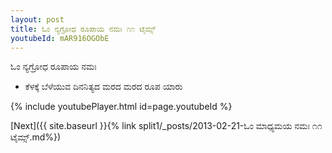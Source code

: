 ```yaml
---
layout: post
title: ಓಂ ನ್ಯಗ್ರೋಧ ರೂಪಾಯ ನಮಃ ೧೧ ಟೈಮ್ಸ್
youtubeId: mAR916OGObE
---
```

 
 
 ಓಂ ನ್ಯಗ್ರೋಧ ರೂಪಾಯ ನಮಃ  
 
 -  ಕೆಳಕ್ಕೆ ಬೆಳೆಯುವ ದಿನನಿತ್ಯದ ಮರದ ಮರದ ರೂಪ ಯಾರು 
 
  
 
  
 
 
 
 
 
 


{% include youtubePlayer.html id=page.youtubeId %}
 
[Next]({{ site.baseurl }}{% link  split1/_posts/2013-02-21-ಓಂ ಮಾಧ್ಯಮಯ ನಮಃ ೧೧ ಟೈಮ್ಸ್.md%})
 
